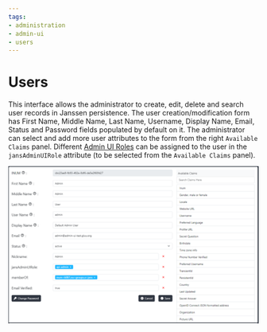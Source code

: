 ```yaml
---
tags:
- administration
- admin-ui
- users
---
```

# Users

This interface allows the administrator to create, edit, delete and search user records in Janssen persistence. The user creation/modification form has First Name, Middle Name, Last Name, Username, Display Name, Email, Status and Password fields populated by default on it. The administrator can select and add more user attributes to the form from the right `Available Claims` panel. Different [Admin UI Roles](./admin-menu.md) can be assigned to the user in the `jansAdminUIRole` attribute (to be selected from the `Available Claims` panel).

![image](../../assets/admin-ui/user-mgmt.png)
